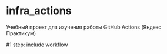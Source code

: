 # infra_actions
Учебный проект для изучения работы GitHub Actions (Яндекс Практикум)

#1 step: include workflow